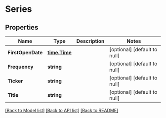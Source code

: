 # Series

## Properties
Name | Type | Description | Notes
------------ | ------------- | ------------- | -------------
**FirstOpenDate** | [**time.Time**](time.Time.md) |  | [optional] [default to null]
**Frequency** | **string** |  | [optional] [default to null]
**Ticker** | **string** |  | [optional] [default to null]
**Title** | **string** |  | [optional] [default to null]

[[Back to Model list]](../README.md#documentation-for-models) [[Back to API list]](../README.md#documentation-for-api-endpoints) [[Back to README]](../README.md)


